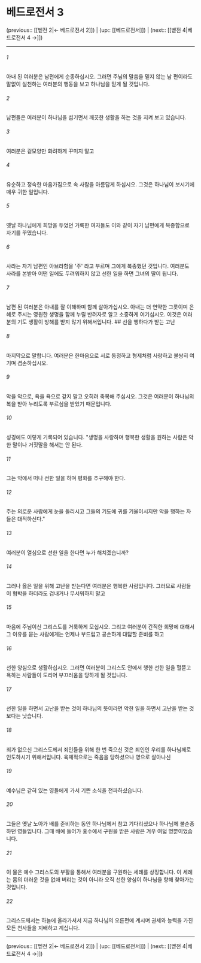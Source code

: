# 베드로전서 3

(previous:: [[벧전 2|← 베드로전서 2]]) | (up:: [[베드로전서]]) | (next:: [[벧전 4|베드로전서 4 →]])

***




###### 1 

아내 된 여러분은 남편에게 순종하십시오. 그러면 주님의 말씀을 믿지 않는 남 편이라도 말없이 실천하는 여러분의 행동을 보고 하나님을 믿게 될 것입니다. 



###### 2 

남편들은 여러분이 하나님을 섬기면서 깨끗한 생활을 하는 것을 지켜 보고 있습니다. 



###### 3 

여러분은 겉모양만 화려하게 꾸미지 말고 



###### 4 

유순하고 정숙한 마음가짐으로 속 사람을 아름답게 하십시오. 그것은 하나님이 보시기에 매우 귀한 일입니다. 



###### 5 

옛날 하나님에게 희망을 두었던 거룩한 여자들도 이와 같이 자기 남편에게 복종함으로 자기를 꾸몄습니다. 



###### 6 

사라는 자기 남편인 아브라함을 '주' 라고 부르며 그에게 복종했던 것입니다. 여러분도 사라를 본받아 어떤 일에도 두려워하지 않고 선한 일을 하면 그녀의 딸이 됩니다. 



###### 7 

남편 된 여러분은 아내를 잘 이해하며 함께 살아가십시오. 아내는 더 연약한 그릇이며 은혜로 주시는 영원한 생명을 함께 누릴 반려자로 알고 소중하게 여기십시오. 이것은 여러분의 기도 생활이 방해를 받지 않기 위해서입니다. ## 선을 행하다가 받는 고난 



###### 8 

마지막으로 말합니다. 여러분은 한마음으로 서로 동정하고 형제처럼 사랑하고 불쌍히 여기며 겸손하십시오. 



###### 9 

악을 악으로, 욕을 욕으로 갚지 말고 오히려 축복해 주십시오. 그것은 여러분이 하나님의 복을 받아 누리도록 부르심을 받았기 때문입니다. 



###### 10 

성경에도 이렇게 기록되어 있습니다. "생명을 사랑하며 행복한 생활을 원하는 사람은 악한 말이나 거짓말을 해서는 안 된다. 



###### 11 

그는 악에서 떠나 선한 일을 하며 평화를 추구해야 한다. 



###### 12 

주는 의로운 사람에게 눈을 돌리시고 그들의 기도에 귀를 기울이시지만 악을 행하는 자들은 대적하신다." 



###### 13 

여러분이 열심으로 선한 일을 한다면 누가 해치겠습니까? 



###### 14 

그러나 옳은 일을 위해 고난을 받는다면 여러분은 행복한 사람입니다. 그러므로 사람들이 협박을 하더라도 겁내거나 무서워하지 말고 



###### 15 

마음에 주님이신 그리스도를 거룩하게 모십시오. 그리고 여러분이 간직한 희망에 대해서 그 이유를 묻는 사람에게는 언제나 부드럽고 공손하게 대답할 준비를 하고 



###### 16 

선한 양심으로 생활하십시오. 그러면 여러분이 그리스도 안에서 행한 선한 일을 헐뜯고 욕하는 사람들이 도리어 부끄러움을 당하게 될 것입니다. 



###### 17 

선한 일을 하면서 고난을 받는 것이 하나님의 뜻이라면 악한 일을 하면서 고난을 받는 것보다는 낫습니다. 



###### 18 

죄가 없으신 그리스도께서 죄인들을 위해 한 번 죽으신 것은 죄인인 우리를 하나님께로 인도하시기 위해서입니다. 육체적으로는 죽음을 당하셨으나 영으로 살아나신 



###### 19 

예수님은 갇혀 있는 영들에게 가서 기쁜 소식을 전파하셨습니다. 



###### 20 

그들은 옛날 노아가 배를 준비하는 동안 하나님께서 참고 기다리셨으나 하나님께 불순종하던 영들입니다. 그때 배에 들어가 홍수에서 구원을 받은 사람은 겨우 여덟 명뿐이었습니다. 



###### 21 

이 물은 예수 그리스도의 부활을 통해서 여러분을 구원하는 세례를 상징합니다. 이 세례는 몸의 더러운 것을 없애 버리는 것이 아니라 오직 선한 양심이 하나님을 향해 찾아가는 것입니다. 



###### 22 

그리스도께서는 하늘에 올라가셔서 지금 하나님의 오른편에 계시며 권세와 능력을 가진 모든 천사들을 지배하고 계십니다.

***

(previous:: [[벧전 2|← 베드로전서 2]]) | (up:: [[베드로전서]]) | (next:: [[벧전 4|베드로전서 4 →]])
